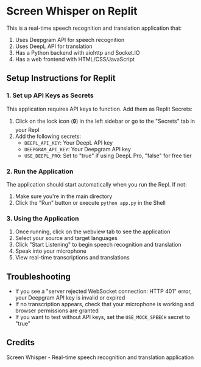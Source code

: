 # Screen Whisper on Replit

This is a real-time speech recognition and translation application that:
1. Uses Deepgram API for speech recognition
2. Uses DeepL API for translation
3. Has a Python backend with aiohttp and Socket.IO
4. Has a web frontend with HTML/CSS/JavaScript

## Setup Instructions for Replit

### 1. Set up API Keys as Secrets

This application requires API keys to function. Add them as Replit Secrets:

1. Click on the lock icon (🔒) in the left sidebar or go to the "Secrets" tab in your Repl
2. Add the following secrets:
   - `DEEPL_API_KEY`: Your DeepL API key
   - `DEEPGRAM_API_KEY`: Your Deepgram API key
   - `USE_DEEPL_PRO`: Set to "true" if using DeepL Pro, "false" for free tier

### 2. Run the Application

The application should start automatically when you run the Repl. If not:

1. Make sure you're in the main directory
2. Click the "Run" button or execute `python app.py` in the Shell

### 3. Using the Application

1. Once running, click on the webview tab to see the application
2. Select your source and target languages
3. Click "Start Listening" to begin speech recognition and translation
4. Speak into your microphone
5. View real-time transcriptions and translations

## Troubleshooting

- If you see a "server rejected WebSocket connection: HTTP 401" error, your Deepgram API key is invalid or expired
- If no transcription appears, check that your microphone is working and browser permissions are granted
- If you want to test without API keys, set the `USE_MOCK_SPEECH` secret to "true"

## Credits

Screen Whisper - Real-time speech recognition and translation application
